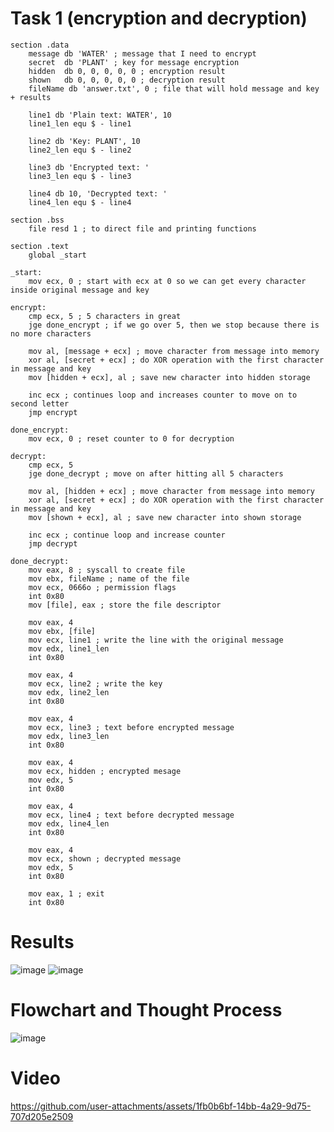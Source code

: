 # Task 1 (encryption and decryption)
```
section .data
    message db 'WATER' ; message that I need to encrypt
    secret  db 'PLANT' ; key for message encryption
    hidden  db 0, 0, 0, 0, 0 ; encryption result
    shown   db 0, 0, 0, 0, 0 ; decryption result
    fileName db 'answer.txt', 0 ; file that will hold message and key + results

    line1 db 'Plain text: WATER', 10
    line1_len equ $ - line1

    line2 db 'Key: PLANT', 10
    line2_len equ $ - line2

    line3 db 'Encrypted text: '
    line3_len equ $ - line3

    line4 db 10, 'Decrypted text: '
    line4_len equ $ - line4

section .bss
    file resd 1 ; to direct file and printing functions

section .text
    global _start

_start:
    mov ecx, 0 ; start with ecx at 0 so we can get every character inside original message and key

encrypt:
    cmp ecx, 5 ; 5 characters in great
    jge done_encrypt ; if we go over 5, then we stop because there is no more characters

    mov al, [message + ecx] ; move character from message into memory
    xor al, [secret + ecx] ; do XOR operation with the first character in message and key
    mov [hidden + ecx], al ; save new character into hidden storage

    inc ecx ; continues loop and increases counter to move on to second letter
    jmp encrypt

done_encrypt:
    mov ecx, 0 ; reset counter to 0 for decryption

decrypt:
    cmp ecx, 5
    jge done_decrypt ; move on after hitting all 5 characters

    mov al, [hidden + ecx] ; move character from message into memory 
    xor al, [secret + ecx] ; do XOR operation with the first character in message and key
    mov [shown + ecx], al ; save new character into shown storage 

    inc ecx ; continue loop and increase counter
    jmp decrypt

done_decrypt:
    mov eax, 8 ; syscall to create file
    mov ebx, fileName ; name of the file
    mov ecx, 0666o ; permission flags
    int 0x80
    mov [file], eax ; store the file descriptor

    mov eax, 4
    mov ebx, [file]
    mov ecx, line1 ; write the line with the original message
    mov edx, line1_len
    int 0x80

    mov eax, 4
    mov ecx, line2 ; write the key
    mov edx, line2_len
    int 0x80

    mov eax, 4
    mov ecx, line3 ; text before encrypted message
    mov edx, line3_len
    int 0x80

    mov eax, 4
    mov ecx, hidden ; encrypted mesage
    mov edx, 5
    int 0x80

    mov eax, 4
    mov ecx, line4 ; text before decrypted message
    mov edx, line4_len
    int 0x80

    mov eax, 4
    mov ecx, shown ; decrypted message
    mov edx, 5
    int 0x80

    mov eax, 1 ; exit
    int 0x80

```
# Results
![image](https://github.com/user-attachments/assets/648ddf17-5d03-4760-bf7b-c6ebb62b8275)
![image](https://github.com/user-attachments/assets/371b20fd-d7e1-4b7d-bb64-6a1c9871233f)

# Flowchart and Thought Process
![image](https://github.com/user-attachments/assets/7f1349d6-edf0-4a0e-943f-c0ad81a6b9d4)

# Video
https://github.com/user-attachments/assets/1fb0b6bf-14bb-4a29-9d75-707d205e2509


